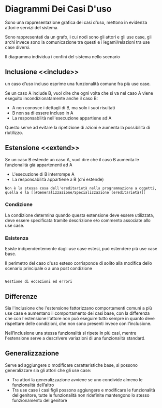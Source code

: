 # Diagrammi Dei Casi D'uso

Sono una rappresentazione grafica dei casi d'uso, mettono in evidenza attori e servizi del sistema.

Sono rappresentati da un grafo, i cui nodi sono gli attori e gli use case, gli archi invece sono la comunicazione tra questi e i legami/relazioni tra use case diversi.

Il diagramma individua i confini del sistema nello scenario

## Inclusione <\<include>>

un caso d'uso incluso esprime una funzionalità comune fra più use case.

Se un caso A include B, vuol dire che ogni volta che si va nel caso A viene eseguito incondizionatamente anche il caso B:

- A non conosce i dettagli di B, ma solo i suoi risultati
- B non sa di essere incluso in A
- La responsabilità nell'esecuzione appartiene ad A

Questo serve ad evitare la ripetizione di azioni e aumenta la possibilità di riutilizzo.

## Estensione <\<extend>>

Se un caso B estende un caso A, vuol dire che il caso B aumenta le funzionalità già appartenenti ad A

- L'esecuzione di B interrompe A
- La responsabilità appartiene a B (chi estende)

```ad-important
Non è la stessa cosa dell'ereditarietà nella programmazione a oggetti, quella è la [[#Generalizzazione/Specializzazione (ereditarietà)]]
```

### Condizione

La condizione determina quando questa estensione deve essere utilizzata, deve essere specificata tramite descrizione e/o commento associate allo use case.

### Esistenza

Esiste indipendentemente dagli use case estesi, può estendere più use case base.

Il perimetro del caso d'uso esteso corrisponde di solito alla modifica dello scenario principale o a una post condizione

```ad-example

Gestione di eccezioni ed errori

```

## Differenze

Sia l'inclusione che l'estensione fattorizzano comportamenti comuni a più use case e aumentano il comportamento dei casi base, con la differenza che con l'estensione l'attore non può eseguire tutto sempre in quanto deve rispettare delle condizioni, che non sono presenti invece con l'inclusione.

Nell'inclusione una stessa funzionalità si ripete in più casi, mentre l'estensione serve a descrivere variazioni di una funzionalità standard.

## Generalizzazione

Serve ad aggiungere o modificare caratteristiche base, si possono generalizzare sia gli attori che gli use case:

- Tra attori la generalizzazione avviene se uno condivide almeno le funzionalità dell'altro
- Tra use case i casi figli possono aggiungere e modificare le funzionalità del genitore, tutte le funzionalità non ridefinite mantengono lo stesso funzionamento del genitore
